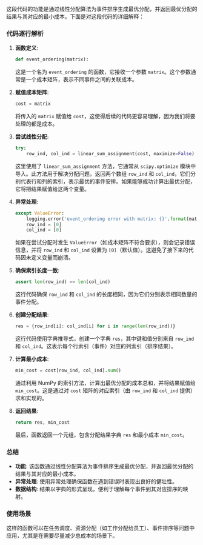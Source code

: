 这段代码的功能是通过线性分配算法为事件排序生成最优分配，并返回最优分配的结果与其对应的最小成本。下面是对这段代码的详细解释：

### 代码逐行解析

1. **函数定义**:
   ```python
   def event_ordering(matrix):
   ```
   这是一个名为 `event_ordering` 的函数，它接收一个参数 `matrix`。这个参数通常是一个成本矩阵，表示不同事件之间的关联成本。

2. **赋值成本矩阵**:
   ```python
   cost = matrix
   ```
   将传入的 `matrix` 赋值给 `cost`，这使得后续的代码更容易理解，因为我们将要处理的都是成本。

3. **尝试线性分配**:
   ```python
   try:
       row_ind, col_ind = linear_sum_assignment(cost, maximize=False)
   ```
   这里使用了 `linear_sum_assignment` 方法，它通常从 `scipy.optimize` 模块中导入。此方法用于解决分配问题，返回两个数组 `row_ind` 和 `col_ind`，它们分别代表行和列的索引，表示最优的事件安排。如果能够成功计算出最优分配，它将把结果赋值给这两个变量。

4. **异常处理**:
   ```python
   except ValueError:
       logging.error('event_ordering error with matrix: {}'.format(matrix))
       row_ind = [0]
       col_ind = [0]
   ```
   如果在尝试分配时发生 `ValueError`（如成本矩阵不符合要求），则会记录错误信息，并将 `row_ind` 和 `col_ind` 设置为 `[0]`（默认值）。这避免了接下来的代码因未定义变量而崩溃。

5. **确保索引长度一致**:
   ```python
   assert len(row_ind) == len(col_ind)
   ```
   这行代码确保 `row_ind` 和 `col_ind` 的长度相同，因为它们分别表示相同数量的事件分配。

6. **创建分配结果**:
   ```python
   res = {row_ind[i]: col_ind[i] for i in range(len(row_ind))}
   ```
   这行代码使用字典推导式，创建一个字典 `res`，其中键和值分别来自 `row_ind` 和 `col_ind`。这表示每个行索引（事件）对应的列索引（排序结果）。

7. **计算最小成本**:
   ```python
   min_cost = cost[row_ind, col_ind].sum()
   ```
   通过利用 NumPy 的索引方法，计算出最优分配的成本总和，并将结果赋值给 `min_cost`。这是通过对 `cost` 矩阵的对应索引（由 `row_ind` 和 `col_ind` 提供）求和实现的。

8. **返回结果**:
   ```python
   return res, min_cost
   ```
   最后，函数返回一个元组，包含分配结果字典 `res` 和最小成本 `min_cost`。

### 总结

- **功能**: 该函数通过线性分配算法为事件排序生成最优分配，并返回最优分配的结果与其对应的最小成本。
- **异常处理**: 使用异常处理确保函数在遇到错误时表现出良好的健壮性。
- **数据结构**: 结果以字典的形式呈现，便利于理解每个事件到其对应排序的映射。

### 使用场景

这样的函数可以在任务调度、资源分配（如工作分配给员工）、事件排序等问题中应用，尤其是在需要尽量减少总成本的场景下。